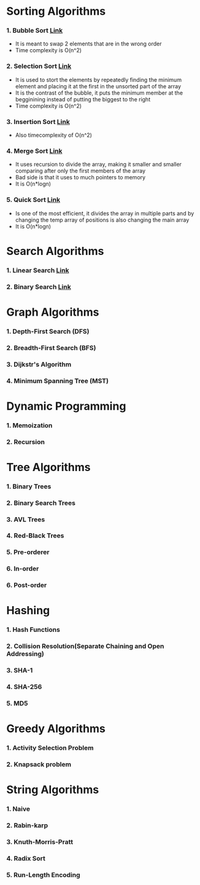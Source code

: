 # Sorting Algorithms
###  1. Bubble Sort [Link](BubbleSort/bubblesort.go)
- It is meant to swap 2 elements that are in the wrong order
- Time complexity is O(n^2)
###   2. Selection Sort [Link](SelectionSort/selectionSort.go)
- It is used to stort the elements by repeatedly finding the minimum element and placing it at the first in the unsorted part of the array
- It is the contrast of the bubble, it puts the minimum member at the begginining instead of putting the biggest to the right
- Time complexity is O(n^2)
###   3. Insertion Sort [Link](InsertionSort/insertionSort.go)
- Also timecomplexity of O(n^2)
###   4. Merge Sort [Link](MergeSort/mergeSort.go)
- It uses recursion to divide the array, making it smaller and smaller comparing after only the first members of the array
- Bad side is that it uses to much pointers to memory
- It is O(n*logn)
###   5. Quick Sort [Link](QuickSort/quickSort.go)
- Is one of the most efficient, it divides the array in multiple parts and by changing the temp array of positions is also changing the main array
- It is O(n*logn)
# Search Algorithms
###   1. Linear Search [Link](LinearSearch/linearSearch.go)
###   2. Binary Search [Link](BinarySearch/binarySearch.go)
# Graph Algorithms
###  1. Depth-First Search (DFS)
###  2. Breadth-First Search (BFS)
###  3. Dijkstr's Algorithm
###  4. Minimum Spanning Tree (MST)
# Dynamic Programming
###  1. Memoization 
###  2. Recursion
# Tree Algorithms
###  1. Binary Trees
###  2. Binary Search Trees
###  3. AVL Trees
###  4. Red-Black Trees
###  5. Pre-orderer
###  6. In-order
###  6. Post-order
# Hashing
###  1. Hash Functions
###  2. Collision Resolution(Separate Chaining and Open Addressing)
###  3. SHA-1
###  4. SHA-256
###  5. MD5
# Greedy Algorithms
###  1. Activity Selection Problem
###  2. Knapsack problem
# String Algorithms
###  1. Naive
###  2. Rabin-karp
###  3. Knuth-Morris-Pratt
###  4. Radix Sort
###  5. Run-Length Encoding